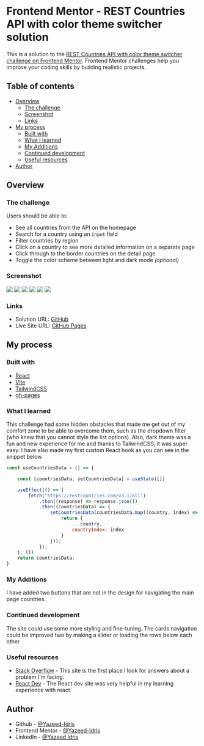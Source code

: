 # Frontend Mentor - REST Countries API with color theme switcher solution

This is a solution to
the [REST Countries API with color theme switcher challenge on Frontend Mentor](https://www.frontendmentor.io/challenges/rest-countries-api-with-color-theme-switcher-5cacc469fec04111f7b848ca).
Frontend Mentor challenges help you improve your coding skills by building realistic projects.

## Table of contents

- [Overview](#overview)
    - [The challenge](#the-challenge)
    - [Screenshot](#screenshot)
    - [Links](#links)
- [My process](#my-process)
    - [Built with](#built-with)
    - [What I learned](#what-i-learned)
    - [My Additions](#my-additions)
    - [Continued development](#continued-development)
    - [Useful resources](#useful-resources)
- [Author](#author)

## Overview

### The challenge

Users should be able to:

- See all countries from the API on the homepage
- Search for a country using an `input` field
- Filter countries by region
- Click on a country to see more detailed information on a separate page
- Click through to the border countries on the detail page
- Toggle the color scheme between light and dark mode *(optional)*

### Screenshot

![](src/screenshots/desktop-dark-info.png)
![](src/screenshots/desktop-dark-main.png)
![](src/screenshots/mobile-dark-info.png)
![](src/screenshots/mobile-dark-main.png)
![](src/screenshots/desktop-light-main-filter.png)
![](src/screenshots/desktop-light-info.png)

### Links

- Solution URL: [GitHub](https://github.com/Yazeed-Idris/rest-countries-api-with-color-theme-switcher)
- Live Site URL: [GitHub Pages](https://yazeed-idris.github.io/rest-countries-api-with-color-theme-switcher/)

## My process

### Built with

- [React](https://react.dev/)
- [Vite](https://vitejs.dev/)
- [TailwindCSS](https://tailwindcss.com/)
- [gh-pages](https://www.npmjs.com/package/gh-pages)

### What I learned

This challenge had some hidden obstacles that made me get out of my comfort zone to be able to overcome them, such as
the dropdown filter (who knew that you cannot style the list options). Also, dark theme was a fun and new experience for
me and thanks to TailwindCSS, it was super easy. I have also made my first custom React hook as you can see in the
snippet below

```jsx
const useCountriesData = () => {

    const [countriesData, setCountriesData] = useState([])

    useEffect(() => {
        fetch("https://restcountries.com/v3.1/all")
            .then((response) => response.json())
            .then((countriesData) => {
                setCountriesData(countriesData.map((country, index) => {
                    return {
                        ...country,
                        countryIndex: index
                    }
                }));
            });
    }, [])
    return countriesData;
}
```

### My Additions

I have added two buttons that are not in the design for navigating the main page countries.

### Continued development

The site could use some more styling and fine-tuning. The cards navigation could be improved two by making a slider or
loading the rows below each other

### Useful resources

- [Stack Overflow](https://stackoverflow.com/) - This site is the first place I look for answers about a problem I'm
  facing.
- [React Dev](https://react.dev/) - The React dev site was very helpful in my learning experience with react

## Author

- Github - [@Yazeed-Idris](https://github.com/Yazeed-Idris)
- Frontend Mentor - [@Yazeed-Idris](https://www.frontendmentor.io/profile/Yazeed-Idris)
- LinkedIn - [@Yazeed Idris](https://www.linkedin.com/in/yazeed-idris/)
